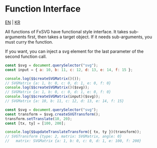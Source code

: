 # Function Interface

[EN](FUNCTION_INTERFACE.md) | [KR](FUNCTION_INTERFACE_KR.md)

All functions of FxSVG have functional style interface.
It takes sub-arguments first, then takes a target object.
If it needs sub-arguments, you must curry the function.

If you want, you can inject a svg element for the last parameter of the second function call.

```javascript
const $svg = document.querySelector("svg");
const input = { a: 10, b: 11, c: 12, d: 13, e: 14, f: 15 };

console.log($$createSVGMatrix()());
// SVGMatrix {a: 1, b: 0, c: 0, d: 1, e: 0, f: 0}
console.log($$createSVGMatrix()($svg));
// SVGMatrix {a: 1, b: 0, c: 0, d: 1, e: 0, f: 0}
console.log($$createSVGMatrix(input)($svg));
// SVGMatrix {a: 10, b: 11, c: 12, d: 13, e: 14, f: 15}
```

```javascript
const $svg = document.querySelector("svg");
const transform = $svg.createSVGTransform();
transform.setTranslate(10, 20);
const [tx, ty] = [100, 200];

console.log($$updateTranslateTransform({ tx, ty })(transform));
// SVGTransform {type: 2, matrix: SVGMatrix, angle: 0}
//   matrix: SVGMatrix {a: 1, b: 0, c: 0, d: 1, e: 100, f: 200}
```

